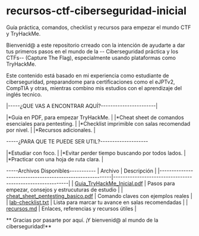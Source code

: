 # recursos-ctf-ciberseguridad-inicial
Guía práctica, comandos, checklist y recursos para empezar el mundo CTF y TryHackMe.
 
Bienvenid@ a este repositorio crreado con la intención de ayudarte a dar tus primeros pasos en el mundo de la
-- Ciberseguridad práctica y los CTFs--
(Capture The Flag), especialmente usando plataformas como TryHackMe.

Este contenido está basado en mi experiencia como estudiante de ciberseguridad, preparandome para certificaciones
como el eJPTv2, CompTIA y otras, mientras combino mis estudios con el aprendizaje del inglés tecnico.


|-----¿QUE VAS A ENCONTRAR AQUÍ?-----------------------|

|*Guia en PDF, para empezar TryHackMe.                 |
|*Cheat sheet de comandos esenciales para pentesting.  |
|*Checklist imprimible con salas recomendad por nivel. |
|*Recursos adicionales.                                |


-----¿PARA QUE TE PUEDE SER UTIL?--------------------

|*Estudiar con foco.                                  |
|*Evitar perder tiempo buscando por todos lados.      |
|*Practicar con una hoja de ruta clara.               |


-----Archivos Disponibles-----------
|  Archivo                                                 |    Descripción                                            |
|----------------------------------------------------------|-----------------------------------------------------------|
| [Guia_TryHackMe_Inicial.pdf](guia-tryhackme-inicial.md)  |   Pasos para empezar, consejos y estrucuturas de estudio  |
| [cheat_sheet_pentesting_basico.pdf](cheat-sheet.md)      |   Comando claves con ejemplos reales                      |
| [lab-checklist.txt](lab-checlist.txt)                    |   Lista para marcar tu avance en salas recomendadas       |
| [recursos.md](recursos.md)                               |   Enlaces, referencias y recursos útiles                  |


** Gracias por pasarte por aquí. ¡Y bienvenid@ al mundo de la ciberseguridad!**


